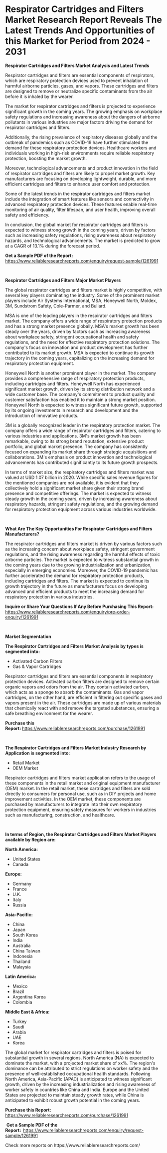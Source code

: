 <p><h1>Respirator Cartridges and Filters Market Research Report Reveals The Latest Trends And Opportunities of this Market for Period from 2024 - 2031</h1></p><p><strong>Respirator Cartridges and Filters Market Analysis and Latest Trends</strong></p>
<p><p>Respirator cartridges and filters are essential components of respirators, which are respiratory protection devices used to prevent inhalation of harmful airborne particles, gases, and vapors. These cartridges and filters are designed to remove or neutralize specific contaminants from the air before it is inhaled by the wearer.</p><p>The market for respirator cartridges and filters is projected to experience significant growth in the coming years. The growing emphasis on workplace safety regulations and increasing awareness about the dangers of airborne pollutants in various industries are major factors driving the demand for respirator cartridges and filters.</p><p>Additionally, the rising prevalence of respiratory diseases globally and the outbreak of pandemics such as COVID-19 have further stimulated the demand for these respiratory protection devices. Healthcare workers and individuals working in high-risk environments require reliable respiratory protection, boosting the market growth.</p><p>Moreover, technological advancements and product innovation in the field of respirator cartridges and filters are likely to propel market growth. Key manufacturers are focusing on developing lightweight, durable, and more efficient cartridges and filters to enhance user comfort and protection.</p><p>Some of the latest trends in the respirator cartridges and filters market include the integration of smart features like sensors and connectivity in advanced respiratory protection devices. These features enable real-time monitoring of air quality, filter lifespan, and user health, improving overall safety and efficiency.</p><p>In conclusion, the global market for respirator cartridges and filters is expected to witness strong growth in the coming years, driven by factors such as increasing safety regulations, rising awareness about respiratory hazards, and technological advancements. The market is predicted to grow at a CAGR of 13.1% during the forecast period.</p></p>
<p><strong>Get a Sample PDF of the Report:&nbsp;</strong> <a href="https://www.reliableresearchreports.com/enquiry/request-sample/1261991">https://www.reliableresearchreports.com/enquiry/request-sample/1261991</a></p>
<p>&nbsp;</p>
<p><strong>Respirator Cartridges and Filters Major Market Players</strong></p>
<p><p>The global respirator cartridges and filters market is highly competitive, with several key players dominating the industry. Some of the prominent market players include Air Systems International, MSA, Honeywell North, Moldex, 3M, Sundstrom Safety, Cole-Parmer, and Bullard. </p><p>MSA is one of the leading players in the respirator cartridges and filters market. The company offers a wide range of respiratory protection products and has a strong market presence globally. MSA's market growth has been steady over the years, driven by factors such as increasing awareness about workplace safety, stringent occupational health and safety regulations, and the need for effective respiratory protection solutions. The company's focus on innovation and product development has further contributed to its market growth. MSA is expected to continue its growth trajectory in the coming years, capitalizing on the increasing demand for respiratory protection equipment.</p><p>Honeywell North is another prominent player in the market. The company provides a comprehensive range of respiratory protection products, including cartridges and filters. Honeywell North has experienced significant market growth, driven by its strong distribution network and a wide customer base. The company's commitment to product quality and customer satisfaction has enabled it to maintain a strong market position. Honeywell North is expected to witness significant future growth, supported by its ongoing investments in research and development and the introduction of innovative products.</p><p>3M is a globally recognized leader in the respiratory protection market. The company offers a wide range of respirator cartridges and filters, catering to various industries and applications. 3M's market growth has been remarkable, owing to its strong brand reputation, extensive product portfolio, and global market presence. The company has consistently focused on expanding its market share through strategic acquisitions and collaborations. 3M's emphasis on product innovation and technological advancements has contributed significantly to its future growth prospects.</p><p>In terms of market size, the respiratory cartridges and filters market was valued at USD 1.07 billion in 2020. While specific sales revenue figures for the mentioned companies are not available, it is evident that they collectively hold a significant market share given their strong brand presence and competitive offerings. The market is expected to witness steady growth in the coming years, driven by increasing awareness about respiratory hazards, stringent safety regulations, and the growing demand for respiratory protection equipment across various industries worldwide.</p></p>
<p>&nbsp;</p>
<p><strong>What Are The Key Opportunities For Respirator Cartridges and Filters Manufacturers?</strong></p>
<p><p>The respirator cartridges and filters market is driven by various factors such as the increasing concern about workplace safety, stringent government regulations, and the rising awareness regarding the harmful effects of toxic airborne particles. The market is expected to witness substantial growth in the coming years due to the growing industrialization and urbanization, especially in emerging economies. Moreover, the COVID-19 pandemic has further accelerated the demand for respiratory protection products, including cartridges and filters. The market is expected to continue its growth trajectory in the future as manufacturers focus on developing advanced and efficient products to meet the increasing demand for respiratory protection in various industries.</p></p>
<p><strong>Inquire or Share Your Questions If Any Before Purchasing This Report:</strong> <a href="https://www.reliableresearchreports.com/enquiry/pre-order-enquiry/1261991">https://www.reliableresearchreports.com/enquiry/pre-order-enquiry/1261991</a></p>
<p>&nbsp;</p>
<p><strong>Market Segmentation</strong></p>
<p><strong>The Respirator Cartridges and Filters Market Analysis by types is segmented into:</strong></p>
<p><ul><li>Activated Carbon Filters</li><li>Gas & Vapor Cartridges</li></ul></p>
<p><p>Respirator cartridges and filters are essential components in respiratory protection devices. Activated carbon filters are designed to remove certain organic vapors and odors from the air. They contain activated carbon, which acts as a sponge to absorb the contaminants. Gas and vapor cartridges, on the other hand, are efficient in filtering out specific gases and vapors present in the air. These cartridges are made up of various materials that chemically react with and remove the targeted substances, ensuring a safe breathing environment for the wearer.</p></p>
<p><strong>Purchase this Report:&nbsp;</strong><a href="https://www.reliableresearchreports.com/purchase/1261991">https://www.reliableresearchreports.com/purchase/1261991</a></p>
<p>&nbsp;</p>
<p><strong>The Respirator Cartridges and Filters Market Industry Research by Application is segmented into:</strong></p>
<p><ul><li>Retail Market</li><li>OEM Market</li></ul></p>
<p><p>Respirator cartridges and filters market application refers to the usage of these components in the retail market and original equipment manufacturer (OEM) market. In the retail market, these cartridges and filters are sold directly to consumers for personal use, such as in DIY projects and home improvement activities. In the OEM market, these components are purchased by manufacturers to integrate into their own respiratory protection equipment, ensuring safety measures for workers in industries such as manufacturing, construction, and healthcare.</p></p>
<p>&nbsp;</p>
<p><strong>In terms of Region, the Respirator Cartridges and Filters Market Players available by Region are:</strong></p>
<p>
    <p> <strong> North America: </strong>
        <ul>
            <li>United States</li>
            <li>Canada</li>
        </ul>
        </p> 
    <p> <strong> Europe: </strong>
        <ul>
            <li>Germany</li>
            <li>France</li>
            <li>U.K.</li>
            <li>Italy</li>
            <li>Russia</li>
        </ul>
        </p> 
    <p> <strong> Asia-Pacific: </strong>
        <ul>
            <li>China</li>
            <li>Japan</li>
            <li>South Korea</li>
            <li>India</li>
            <li>Australia</li>
            <li>China Taiwan</li>
            <li>Indonesia</li>
            <li>Thailand</li>
            <li>Malaysia</li>
        </ul>
        </p> 
    <p> <strong> Latin America: </strong>
        <ul>
            <li>Mexico</li>
            <li>Brazil</li>
            <li>Argentina Korea</li>
            <li>Colombia</li>
        </ul>
        </p> 
    <p> <strong> Middle East & Africa: </strong>
        <ul>
            <li>Turkey</li>
            <li>Saudi</li>
            <li>Arabia</li>
            <li>UAE</li>
            <li>Korea</li>
        </ul>
    </p>
    </p>
<p><p>The global market for respirator cartridges and filters is poised for substantial growth in several regions. North America (NA) is expected to dominate the market, with a projected market share of xx%. The region's dominance can be attributed to strict regulations on worker safety and the presence of well-established occupational health standards. Following North America, Asia-Pacific (APAC) is anticipated to witness significant growth, driven by the increasing industrialization and rising awareness of worker safety in countries like China and India. Europe and the United States are projected to maintain steady growth rates, while China is anticipated to exhibit robust growth potential in the coming years.</p></p>
<p><strong>Purchase this Report: </strong><a href="https://www.reliableresearchreports.com/purchase/1261991">https://www.reliableresearchreports.com/purchase/1261991</a></p>
<p>&nbsp;<strong>Get a Sample PDF of the Report:&nbsp;&nbsp;</strong><a href="https://www.reliableresearchreports.com/enquiry/request-sample/1261991">https://www.reliableresearchreports.com/enquiry/request-sample/1261991</a></p>
<p><strong></strong></p>
<p>Check more reports on https://www.reliableresearchreports.com/</p>